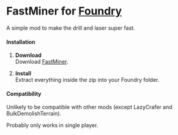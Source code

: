 # FastMiner for [Foundry](https://www.foundry-game.com/)

A simple mod to make the drill and laser super fast.

#### Installation

1. **Download**  
Download [FastMiner](https://github.com/erkle64/FastMiner/releases).

2. **Install**  
Extract everything inside the zip into your Foundry folder.

#### Compatibility

Unlikely to be compatible with other mods (except LazyCrafer and BulkDemolishTerrain).

Probably only works in single player.
